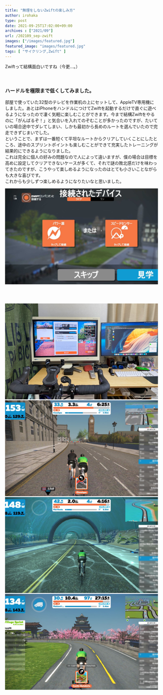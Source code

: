 ```yaml
---
title: "無理をしないZwiftの楽しみ方"
author: irohaka
type: post
date: 2021-09-25T17:02:00+09:00
archives : ["2021/09"]
url: /202109_sep-zwift
images: ["/images/featured.jpg"]
featured_image: "images/featured.jpg"
tags: [ "サイクリング,Zwift" ]
---
```


Zwiftって結構面白いですね（今更…。）    
<!--more-->
　  

### ハードルを極限まで低くしてみました。
部屋で使っていた32型のテレビを作業机の上にセットして、AppleTV専用機にしました。あとはiPhoneをハンドルにつけてZwiftを起動するだけで直ぐに遊べるようになったので凄く気軽に楽しむことができます。今まで結構Zwiftをやるのに「がんばるぞ！」と気合いを入れてのぞむことが多かったのですが、たいていの場合途中でダレてしまい、しかも最初から長めのルートを選んでいたので完走できずじまいでした。  
ということで、まずは一番短くて平坦なルートからクリアしていくことにしたところ、途中のスプリントポイントも楽しむことができて充実したトレーニングが結果的にできるようになりました。  
これは完全に個人の好みの問題なので人によって違いますが、僕の場合は目標を高めに設定してクリアできないケースが多くて、それで謎の敗北感だけを味わってきたのですが、こうやって楽しめるようになったのはとても小さいことながらも大きな喜びです。  
これからも少しずつ楽しめるようになりたいなと思いました。  

![＊そういえば、起動画面でZwift Companionにリンクするマークをオレンジ色にしないほうが勝手にZwift Companionが起動してくれるみたいです。誤った情報でしたら申し訳ありません。](images/2021-0118-01.jpg)  
　   
　  
　  
![IKEAの机にギリギリ乗った。](images/2021-0927-01.jpg)  
![ロンドンの平坦コースはClassiqueが短い。](images/2021-0927-02.jpg)  
![WatopiaはFlat Routeが簡単](images/2021-0927-03.jpg)  
![Makuri IslandはFlatland Loopが簡単。](images/2021-0927-04.jpg)  

